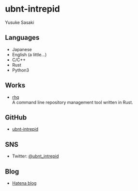 # ubnt-intrepid
Yusuke Sasaki

## Languages
* Japanese
* English (a little...)
* C/C++
* Rust
* Python3

## Works
* [rhq](https://github.com/ubnt-intrepid/rhq)  
  A command line repository management tool written in Rust.

## GitHub
* [ubnt-intrepid](https://github.com/ubnt-intrepid)

## SNS
* Twitter: [@ubnt_intrepid](https://twitter.com/ubnt_intrepid)

## Blog
* [Hatena blog](http://ubnt-intrepid.hatenablog.com)

